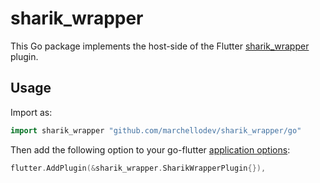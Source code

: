 # sharik_wrapper

This Go package implements the host-side of the Flutter [sharik_wrapper](https://github.com/marchellodev/sharik_wrapper) plugin.

## Usage

Import as:

```go
import sharik_wrapper "github.com/marchellodev/sharik_wrapper/go"
```

Then add the following option to your go-flutter [application options](https://github.com/go-flutter-desktop/go-flutter/wiki/Plugin-info):

```go
flutter.AddPlugin(&sharik_wrapper.SharikWrapperPlugin{}),
```

